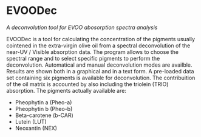 # EVOODec
*A deconvolution tool for EVOO abosorption spectra analysis*

EVOODec is a tool for calculating the concentration of the pigments usually 
cointened in the extra-virgin olive oil from a spectral deconvolution
of the near-UV / Visible absorption data. The program allows to choose the
spectral range and to select specific pigments to perform the deconvolution.
Automatical and manual deconvolution modes are availble. Results are shown both
in a graphical and in a text form.
A pre-loaded data set containing six pigments is available for deconvolution.
The contribuition of the oil matrix is accounted by also including the
triolein (TRIO) absorption. The pigments actually available are:
* Pheophytin a (Pheo-a)
* Pheophytin b (Pheo-b)
* Beta-carotene (b-CAR)
* Lutein (LUT)
* Neoxantin (NEX)
